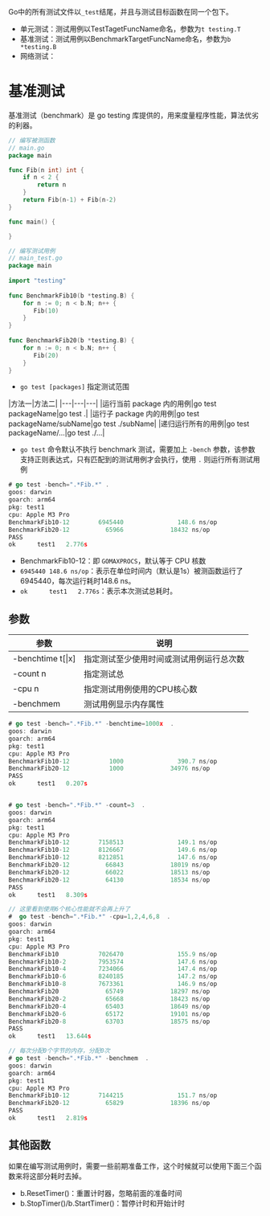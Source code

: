 Go中的所有测试文件以`_test`结尾，并且与测试目标函数在同一个包下。
- 单元测试：测试用例以TestTagetFuncName命名，参数为`t testing.T`
- 基准测试：测试用例以BenchmarkTargetFuncName命名，参数为`b *testing.B`
- 网络测试：

# 基准测试

基准测试（benchmark）是 go testing 库提供的，用来度量程序性能，算法优劣的利器。

```go
// 编写被测函数
// main.go
package main

func Fib(n int) int {
	if n < 2 {
		return n
	}
	return Fib(n-1) + Fib(n-2)
}

func main() {

}

// 编写测试用例
// main_test.go
package main  
  
import "testing"  
  
func BenchmarkFib10(b *testing.B) {  
    for n := 0; n < b.N; n++ {  
       Fib(10)  
    }  
}  
  
func BenchmarkFib20(b *testing.B) {  
    for n := 0; n < b.N; n++ {  
       Fib(20)  
    }  
}
```

- `go test [packages]` 指定测试范围

|方法一|方法二|
|---|---|---|
|运行当前 package 内的用例|go test packageName|go test .|
|运行子 package 内的用例|go test packageName/subName|go test ./subName|
|递归运行所有的用例|go test packageName/...|go test ./...|

- `go test` 命令默认不执行 benchmark 测试，需要加上 `-bench` 参数，该参数支持正则表达式，只有匹配到的测试用例才会执行，使用 `.` 则运行所有测试用例
```go
# go test -bench=".*Fib.*" .
goos: darwin
goarch: arm64
pkg: test1
cpu: Apple M3 Pro
BenchmarkFib10-12        6945440               148.6 ns/op
BenchmarkFib20-12          65966             18432 ns/op
PASS
ok      test1   2.776s

```
- BenchmarkFib10-12：即 `GOMAXPROCS`，默认等于 CPU 核数
-  `6945440 148.6 ns/op`：表示在单位时间内（默认是1s）被测函数运行了6945440，每次运行耗时148.6 ns。
- `ok      test1   2.776s`：表示本次测试总耗时。
## 参数

| 参数                 | 说明                   |
| ------------------ | -------------------- |
| -benchtime t\[\|x] | 指定测试至少使用时间或测试用例运行总次数 |
| -count n           | 指定测试总                |
| -cpu n             | 指定测试用例使用的CPU核心数      |
| -benchmem          | 测试用例显示内存属性           |
```go
# go test -bench=".*Fib.*" -benchtime=1000x  .
goos: darwin
goarch: arm64
pkg: test1
cpu: Apple M3 Pro
BenchmarkFib10-12           1000               390.7 ns/op
BenchmarkFib20-12           1000             34976 ns/op
PASS
ok      test1   0.207s


# go test -bench=".*Fib.*" -count=3  .        
goos: darwin
goarch: arm64
pkg: test1
cpu: Apple M3 Pro
BenchmarkFib10-12        7158513               149.1 ns/op
BenchmarkFib10-12        8126667               149.6 ns/op
BenchmarkFib10-12        8212851               147.6 ns/op
BenchmarkFib20-12          66843             18019 ns/op
BenchmarkFib20-12          66022             18513 ns/op
BenchmarkFib20-12          64130             18534 ns/op
PASS
ok      test1   8.309s

// 这里看到使用6个核心性能就不会再上升了
#  go test -bench=".*Fib.*" -cpu=1,2,4,6,8  .
goos: darwin
goarch: arm64
pkg: test1
cpu: Apple M3 Pro
BenchmarkFib10           7026470               155.9 ns/op
BenchmarkFib10-2         7953574               147.6 ns/op
BenchmarkFib10-4         7234066               147.4 ns/op
BenchmarkFib10-6         8240185               147.2 ns/op
BenchmarkFib10-8         7673361               146.9 ns/op
BenchmarkFib20             65749             18297 ns/op
BenchmarkFib20-2           65668             18423 ns/op
BenchmarkFib20-4           65403             18649 ns/op
BenchmarkFib20-6           65172             19101 ns/op
BenchmarkFib20-8           63703             18575 ns/op
PASS
ok      test1   13.644s

// 每次分配0个字节的内存，分配0次
# go test -bench=".*Fib.*" -benchmem  .
goos: darwin
goarch: arm64
pkg: test1
cpu: Apple M3 Pro
BenchmarkFib10-12        7144215               151.7 ns/op             0 B/op          0 allocs/op
BenchmarkFib20-12          65829             18396 ns/op               0 B/op          0 allocs/op
PASS
ok      test1   2.819s

```
## 其他函数

如果在编写测试用例时，需要一些前期准备工作，这个时候就可以使用下面三个函数来将这部分耗时去掉。

- b.ResetTimer()：重置计时器，忽略前面的准备时间
- b.StopTimer()/b.StartTimer()：暂停计时和开始计时

